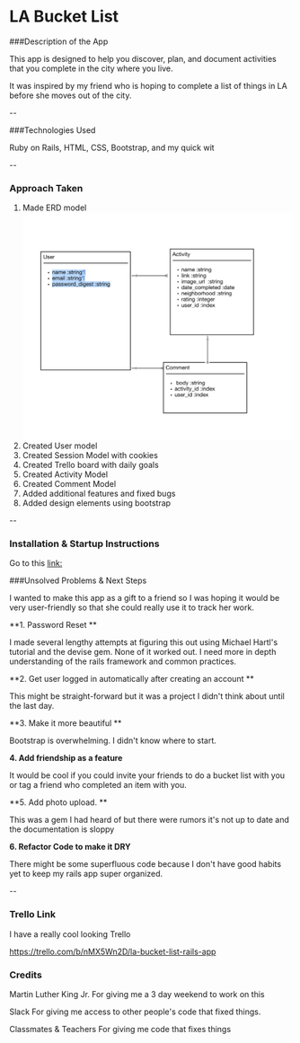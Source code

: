 # LA Bucket List

###Description of the App


This app is designed to help you discover, plan, and document activities that you complete in the city where you live. 

It was inspired by my friend who is hoping to complete a list of things in LA before she moves out of the city. 

--

###Technologies Used

<p> Ruby on Rails, HTML, CSS, Bootstrap, and my quick wit</p>
--

### Approach Taken

1. Made ERD model 
![](./screenshots/screenshot1.png)
2. Created User model 
3. Created Session Model with cookies
4. Created Trello board with daily goals 
5. Created Activity Model
6. Created Comment Model 
7. Added additional features and fixed bugs
8. Added design elements using bootstrap


--
### Installation & Startup Instructions
Go to this [link:](https://sleepy-shelf-87152.herokuapp.com/) 


###Unsolved Problems & Next Steps

I wanted to make this app as a gift to a friend so I was hoping it would be very user-friendly so that she could really use it to track her work. 

**1. Password Reset **

I made several lengthy attempts at figuring this out using Michael Hartl's tutorial and the devise gem. None of it worked out. I need more in depth understanding of the rails framework and common practices. 


**2. Get user logged in automatically after creating an account **

This might be straight-forward but it was a project I didn't think about until the last day. 

**3.  Make it more beautiful **

Bootstrap is overwhelming. I didn't know where to start. 

**4. Add friendship as a feature**

It would be cool if you could invite your friends to do a bucket list with you or tag a friend who completed an item with you. 

**5. Add photo upload. **

This was a gem I had heard of but there were rumors it's not up to date and the documentation is sloppy

**6. Refactor Code to make it DRY**


There might be some superfluous code because I don't have good habits yet to keep my rails app super organized. 



--
### Trello Link

I have a really cool looking Trello

https://trello.com/b/nMX5Wn2D/la-bucket-list-rails-app

### Credits

Martin Luther King Jr. 
	For giving me a 3 day weekend to work on this

Slack
	For giving me access to other people's code that fixed things. 
	
Classmates & Teachers
	For giving me code that fixes things
